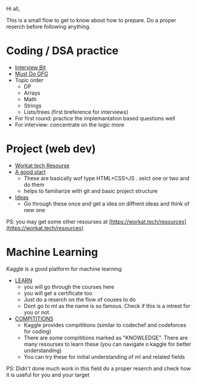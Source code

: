 Hi all,

This is a small flow to get to know about how to prepare. Do a proper reserch before following anything.

# Coding / DSA practice
- [Interview Bit](https://www.interviewbit.com/courses/programming/)
- [Must Do GFG](https://www.geeksforgeeks.org/must-do-coding-questions-for-companies-like-amazon-microsoft-adobe/)
- Topic order
  - DP
  - Arrays
  - Math
  - Strings
  - Lists/trees (first breference for interviews)
- For first round: practice the implemantation based questions well
- For interview: concentrate on the logic more

# Project (web dev)
- [Workat tech Resourse](https://workat.tech/project-ideas)
- [A good start](https://workat.tech/project-ideas/article/utility-apps-ni17eq29ghjb)
  - These are basically wof type HTML+CSS+JS . selct one or two and do them 
  - helps to familiarize with git and basic project structure
- [Ideas](https://workat.tech/project-ideas/article/awesome-project-ideas-software-developers-resume-c8yb6s706bxq)
  - Go through these once and get a idea on diffrent ideas and think of  new one

PS: you may get some other resourses at [https://workat.tech/resources](https://workat.tech/resources)

# Machine Learning
Kaggle is a good platform for machine learning
- [LEARN](https://www.kaggle.com/learn)
  - you will go through the courses here
  - you will get a certificate too
  - Just do a reserch on the flow of couses to do
  - Dont go to ml as the name is so famous. Check if this is a intrest for you or not.
- [COMPITITIONS](https://www.kaggle.com/competitions)
  - Kaggle provides compititions (similar to codechef and codeforces for coding)
  - There are some compititions marked as "KNOWLEDGE". There are many resourses to learn these (you can navigate o kaggle for better understanding)
  - You can try these for initial understanding of ml and related fields

PS: Didn't done much work in this field do a proper reserch and check how it is useful for you and your target
